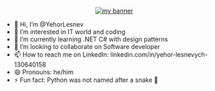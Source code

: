 
<p align="center">
  <a href="https://www.yushi.dev/" target="_blank" rel="noreferrer"><img src="animations/YehorLesnevych_Banner.gif" alt="my banner"></a>
</p>

- 👋 Hi, I’m @YehorLesnev
- 👀 I’m interested in IT world and coding
- 🌱 I’m currently learning .NET C# with design patterns
- 💞️ I’m looking to collaborate on Software developer
- 📫 How to reach me on LinkedIn: linkedin.com/in/yehor-lesnevych-130640158
- 😄 Pronouns: he/him
- ⚡ Fun fact: Python was not named after a snake 🐍


<!---
YehorLesnev/YehorLesnev is a ✨ special ✨ repository because its `README.md` (this file) appears on your GitHub profile.
You can click the Preview link to take a look at your changes.
--->
